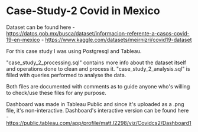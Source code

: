 # Case-Study-2 Covid in Mexico

Dataset can be found here - https://datos.gob.mx/busca/dataset/informacion-referente-a-casos-covid-19-en-mexico 
                          - https://www.kaggle.com/datasets/meirnizri/covid19-dataset

For this case study I was using Postgresql and Tableau.

"case_study_2_processing.sql" contains more info about the dataset itself and operations done to clean and process it.
"case_study_2_analysis.sql" is filled with queries performed to analyse the data. 

Both files are documented with comments as to guide anyone who's willing to check/use these files for any purpose. 

Dashboard was made in Tableau Public and since it's uploaded as a .png file, it's non-interactive. 
Dashboard's interactive version can be found here - https://public.tableau.com/app/profile/matt.l2298/viz/Covidcs2/Dashboard1
